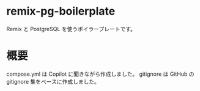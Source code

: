# remix-pg-boilerplate

Remix と PostgreSQL を使うボイラープレートです。

# 概要

compose.yml は Copilot に聞きながら作成しました。
gitignore は GitHub の gitignore 集をベースに作成しました。
